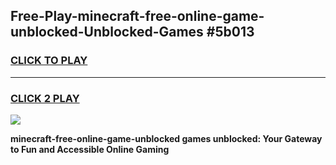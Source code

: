 
## Free-Play-minecraft-free-online-game-unblocked-Unblocked-Games #5b013
<h3>
<a href="https://news.freeplayer.one?title=minecraft-free-online-game-unblocked&ref=8M">CLICK TO PLAY</a></h3>
<hr>

<h3>
<a href="https://news.freeplayer.one?title=minecraft-free-online-game-unblocked&ref=8M">CLICK 2 PLAY</a>
  
</h3>

<a href="https://news.freeplayer.one?title=minecraft-free-online-game-unblocked&ref=8M"><img src="https://clearcache.store/games.png"></a>


**minecraft-free-online-game-unblocked games unblocked: Your Gateway to Fun and Accessible Online Gaming**
